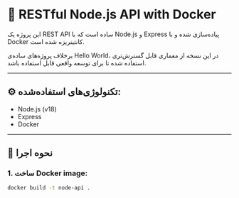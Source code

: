# 🐳 RESTful Node.js API with Docker

این پروژه یک REST API ساده است که با Node.js و Express پیاده‌سازی شده و با Docker کانتینریزه شده است.

برخلاف پروژه‌های ساده‌ی Hello World، در این نسخه از معماری قابل گسترش‌تری استفاده شده تا برای توسعه واقعی قابل استفاده باشد.

---

## ⚙️ تکنولوژی‌های استفاده‌شده:

- Node.js (v18)
- Express
- Docker

---

## 🧪 نحوه اجرا

### 1. ساخت Docker image:
```bash
docker build -t node-api .
